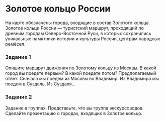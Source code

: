 # Золотое кольцо России
На карте обозначены города, входящие в состав Золотого кольца. Золотое кольци России — туристский маршрут, проходящий по древним городам Северо-Восточной Руси, в которых сохранились уникальные памятники истории и культуры России, центрам народных ремёсел.

### Задание 1
Опишите маршрут движения по Золотому кольцу из Москвы. В какой город вы поедете первым? В какой поедете потом?
Предполагаемый ответ: Сначала мы поедем из Москвы во Владимир. Из Владимира мы поедем в Суздаль. Из Суздаля...

### Задание 2
Задание в группах. Представьте, что вы группа экскурсоводов. Сделайте презентацию о городах, входящих в Золотое кольцо. 
